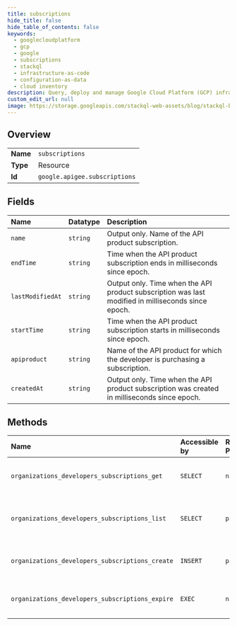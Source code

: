 ```yaml
---
title: subscriptions
hide_title: false
hide_table_of_contents: false
keywords:
  - googlecloudplatform
  - gcp
  - google
  - subscriptions
  - stackql
  - infrastructure-as-code
  - configuration-as-data
  - cloud inventory
description: Query, deploy and manage Google Cloud Platform (GCP) infrastructure and resources using SQL
custom_edit_url: null
image: https://storage.googleapis.com/stackql-web-assets/blog/stackql-blog-post-featured-image.png
---
```

  
    

## Overview
<table><tbody>
<tr><td><b>Name</b></td><td><code>subscriptions</code></td></tr>
<tr><td><b>Type</b></td><td>Resource</td></tr>
<tr><td><b>Id</b></td><td><code>google.apigee.subscriptions</code></td></tr>
</tbody></table>

## Fields
| Name | Datatype | Description |
|:-----|:---------|:------------|
| `name` | `string` | Output only. Name of the API product subscription. |
| `endTime` | `string` | Time when the API product subscription ends in milliseconds since epoch. |
| `lastModifiedAt` | `string` | Output only. Time when the API product subscription was last modified in milliseconds since epoch. |
| `startTime` | `string` | Time when the API product subscription starts in milliseconds since epoch. |
| `apiproduct` | `string` | Name of the API product for which the developer is purchasing a subscription. |
| `createdAt` | `string` | Output only. Time when the API product subscription was created in milliseconds since epoch. |
## Methods
| Name | Accessible by | Required Params | Description |
|:-----|:--------------|:----------------|:------------|
| `organizations_developers_subscriptions_get` | `SELECT` | `name` | Gets details for an API product subscription. |
| `organizations_developers_subscriptions_list` | `SELECT` | `parent` | Lists all API product subscriptions for a developer. |
| `organizations_developers_subscriptions_create` | `INSERT` | `parent` | Creates a subscription to an API product.  |
| `organizations_developers_subscriptions_expire` | `EXEC` | `name` | Expires an API product subscription immediately. |
